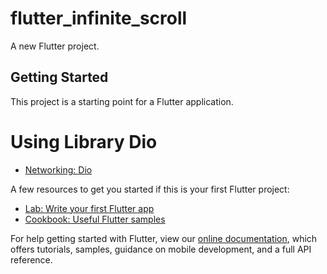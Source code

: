 # flutter_infinite_scroll

A new Flutter project.

## Getting Started

This project is a starting point for a Flutter application.

# Using Library Dio
- [Networking: Dio](https://pub.dev/packages/dio)

A few resources to get you started if this is your first Flutter project:

- [Lab: Write your first Flutter app](https://flutter.dev/docs/get-started/codelab)
- [Cookbook: Useful Flutter samples](https://flutter.dev/docs/cookbook)

For help getting started with Flutter, view our
[online documentation](https://flutter.dev/docs), which offers tutorials,
samples, guidance on mobile development, and a full API reference.
